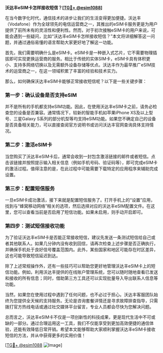 **沃达丰eSIM卡怎样接收短信？[[TG💪+ @esim1088](https://t.me/s/esim1088)]**

在当今数字化时代，通信技术的进步让我们的生活变得更加便捷。沃达丰（Vodafone）作为全球领先的电信运营商之一，其推出的eSIM卡服务更是为用户提供了前所未有的灵活性和便利性。然而，对于初次接触eSIM卡的用户来说，可能会遇到一些疑问，比如“沃达丰eSIM卡怎样接收短信？”本文将详细解答这一问题，并通过通俗易懂的语言帮助大家更好地了解这一功能。

首先，我们需要明确什么是eSIM卡。eSIM卡是一种嵌入式芯片，它不需要物理插拔即可实现更换运营商的服务。相比于传统的实体SIM卡，eSIM卡具有体积更小、支持多网络切换以及无需额外设备存储等优点。沃达丰作为最早推广eSIM技术的运营商之一，在这一领域积累了丰富的经验和技术实力。

那么，如何确保沃达丰eSIM卡能够正常接收短信呢？以下是一些关键步骤：

### **第一步：确认设备是否支持eSIM**
并不是所有的手机都支持eSIM功能。因此，在使用沃达丰eSIM卡之前，请务必检查您的设备是否兼容。通常情况下，较新的智能手机如苹果iPhone XS及以上型号、三星Galaxy S系列的部分机型等均支持eSIM功能。如果您不确定自己的设备是否具备相关能力，可以直接查阅官方说明书或访问沃达丰官网查询具体支持情况。

### **第二步：激活eSIM卡**
当您购买了沃达丰eSIM卡后，通常会收到一封包含激活链接的邮件或者短信。点击该链接并按照提示输入相关信息（例如手机号码、验证码等），即可完成eSIM卡的激活过程。值得注意的是，在此过程中可能需要下载特定的应用程序来辅助完成设置。

### **第三步：配置短信服务**
一旦eSIM卡成功激活，接下来就是配置短信服务了。打开手机上的“设置”应用，找到与“蜂窝移动网络”相关的选项，然后选择对应的沃达丰eSIM配置文件。在这里，您可以查看当前是否启用了短信功能。如果未启用，则手动开启即可。

### **第四步：测试短信接收功能**
为了验证沃达丰eSIM卡是否能正常接收短信，建议先发送一条测试短信给自己或者其他联系人。如果几分钟内没有收到回信，请再次检查上述步骤是否正确执行，并确保手机处于良好信号覆盖范围内。此外，某些国家和地区可能存在时区差异，这也可能导致短信延迟到达。

除了上述常规操作外，还有一些技巧可以帮助您更好地管理沃达丰eSIM卡上的短信功能。例如，利用沃达丰提供的在线账户管理系统，您可以随时随地查看已发送和接收的所有信息；同时，借助第三方工具还可以实现批量导入导出联系人信息等功能。

当然，如果您在使用过程中遇到了任何问题，也不必过于担心。沃达丰客服团队始终为您提供全天候的支持服务。无论是咨询套餐详情还是寻求故障排查指导，只需拨打官方热线电话或通过社交媒体平台留言，专业人员都会尽快为您解决问题。

总而言之，沃达丰eSIM卡不仅是一项创新性的科技成果，更是现代生活中不可或缺的一部分。通过合理运用这一工具，我们不仅能享受到更加高效便捷的通信体验，还能有效降低日常开销。希望本文能够帮助大家顺利掌握沃达丰eSIM卡接收短信的方法，并从中获得更多的实用价值！

[[TG💪+ @esim1088](https://t.me/s/esim1088) ![Image](https://i.postimg.cc/4NQfJmqS/Snipaste-2025-05-13-00-14-12.png)]